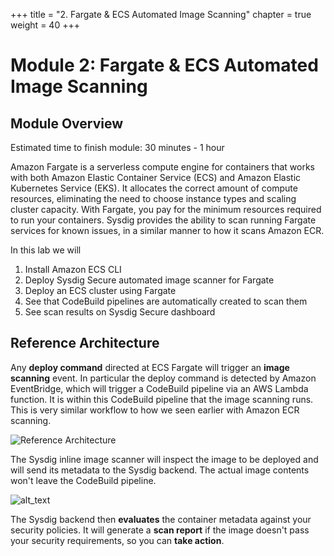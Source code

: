 +++
title = "2. Fargate & ECS Automated Image Scanning"
chapter = true
weight = 40
+++

# Module 2: Fargate & ECS Automated Image Scanning

## Module Overview

Estimated time to finish module: 30 minutes - 1 hour

Amazon Fargate is a serverless compute engine for containers that works with both Amazon Elastic Container Service (ECS) and Amazon Elastic Kubernetes Service (EKS). It allocates the correct amount of compute resources, eliminating the need to choose instance types and scaling cluster capacity. With Fargate, you pay for the minimum resources required to run your containers.  Sysdig provides the ability to scan running Fargate services for known issues, in a similar manner to how it scans Amazon ECR.

In this lab we will

1. Install Amazon ECS CLI
2. Deploy Sysdig Secure automated image scanner for Fargate
3. Deploy an ECS cluster using Fargate
4. See that CodeBuild pipelines are automatically created to scan them
5. See scan results on Sysdig Secure dashboard

## Reference Architecture

Any **deploy command** directed at ECS Fargate will trigger an **image scanning** event. In particular the deploy command is detected by Amazon EventBridge, which will trigger a CodeBuild pipeline via an AWS Lambda function. It is within this CodeBuild pipeline that the image scanning runs. This is very similar workflow to how we seen earlier with Amazon ECR scanning.

![Reference Architecture](/images/40_module_2/image2.png "image_tooltip")

The Sysdig inline image scanner will inspect the image to be deployed and will send its metadata to the Sysdig backend. The actual image contents won't leave the CodeBuild pipeline.

![alt_text](/images/40_module_2/image13.png "image_tooltip")

The Sysdig backend then **evaluates** the container metadata against your security policies. It will generate a **scan report** if the image doesn't pass your security requirements, so you can **take action**.
